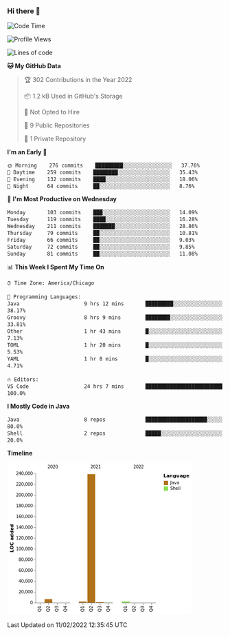 ### Hi there 👋


<!--START_SECTION:waka-->
![Code Time](http://img.shields.io/badge/Code%20Time-2%2C058%20hrs%2052%20mins-blue)

![Profile Views](http://img.shields.io/badge/Profile%20Views-0-blue)

![Lines of code](https://img.shields.io/badge/From%20Hello%20World%20I%27ve%20Written-251%20Thousand%20lines%20of%20code-blue)

**🐱 My GitHub Data** 

> 🏆 302 Contributions in the Year 2022
 > 
> 📦 1.2 kB Used in GitHub's Storage 
 > 
> 🚫 Not Opted to Hire
 > 
> 📜 9 Public Repositories 
 > 
> 🔑 1 Private Repository 
 > 
**I'm an Early 🐤** 

```text
🌞 Morning    276 commits    █████████░░░░░░░░░░░░░░░░   37.76% 
🌆 Daytime    259 commits    ████████░░░░░░░░░░░░░░░░░   35.43% 
🌃 Evening    132 commits    ████░░░░░░░░░░░░░░░░░░░░░   18.06% 
🌙 Night      64 commits     ██░░░░░░░░░░░░░░░░░░░░░░░   8.76%

```
📅 **I'm Most Productive on Wednesday** 

```text
Monday       103 commits    ███░░░░░░░░░░░░░░░░░░░░░░   14.09% 
Tuesday      119 commits    ████░░░░░░░░░░░░░░░░░░░░░   16.28% 
Wednesday    211 commits    ███████░░░░░░░░░░░░░░░░░░   28.86% 
Thursday     79 commits     ██░░░░░░░░░░░░░░░░░░░░░░░   10.81% 
Friday       66 commits     ██░░░░░░░░░░░░░░░░░░░░░░░   9.03% 
Saturday     72 commits     ██░░░░░░░░░░░░░░░░░░░░░░░   9.85% 
Sunday       81 commits     ██░░░░░░░░░░░░░░░░░░░░░░░   11.08%

```


📊 **This Week I Spent My Time On** 

```text
⌚︎ Time Zone: America/Chicago

💬 Programming Languages: 
Java                     9 hrs 12 mins       █████████░░░░░░░░░░░░░░░░   38.17% 
Groovy                   8 hrs 9 mins        ████████░░░░░░░░░░░░░░░░░   33.81% 
Other                    1 hr 43 mins        █░░░░░░░░░░░░░░░░░░░░░░░░   7.13% 
TOML                     1 hr 20 mins        █░░░░░░░░░░░░░░░░░░░░░░░░   5.53% 
YAML                     1 hr 8 mins         █░░░░░░░░░░░░░░░░░░░░░░░░   4.71%

🔥 Editors: 
VS Code                  24 hrs 7 mins       █████████████████████████   100.0%

```

**I Mostly Code in Java** 

```text
Java                     8 repos             ████████████████████░░░░░   80.0% 
Shell                    2 repos             █████░░░░░░░░░░░░░░░░░░░░   20.0%

```


**Timeline**

![Chart not found](https://raw.githubusercontent.com/powercasgamer/powercasgamer/master/charts/bar_graph.png) 


 Last Updated on 11/02/2022 12:35:45 UTC
<!--END_SECTION:waka-->
